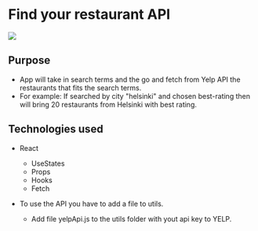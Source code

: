 # Find your restaurant API

![]("./screenshot.jpg")

## Purpose

- App will take in search terms and the go and fetch from Yelp API the restaurants that fits the search terms.
- For example: If searched by city "helsinki" and chosen best-rating then will bring 20 restaurants from Helsinki with best rating.

## Technologies used

- React

  - UseStates
  - Props
  - Hooks
  - Fetch

- To use the API you have to add a file to utils.
  - Add file yelpApi.js to the utils folder with yout api key to YELP.

